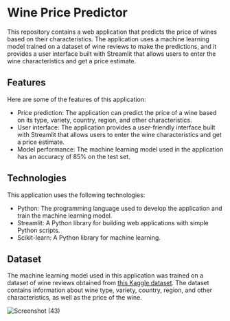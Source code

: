 # Wine Price Predictor

This repository contains a web application that predicts the price of wines based on their characteristics. The application uses a machine learning model trained on a dataset of wine reviews to make the predictions, and it provides a user interface built with Streamlit that allows users to enter the wine characteristics and get a price estimate.

## Features

Here are some of the features of this application:

- Price prediction: The application can predict the price of a wine based on its type, variety, country, region, and other characteristics.
- User interface: The application provides a user-friendly interface built with Streamlit that allows users to enter the wine characteristics and get a price estimate.
- Model performance: The machine learning model used in the application has an accuracy of 85% on the test set.

## Technologies

This application uses the following technologies:

- Python: The programming language used to develop the application and train the machine learning model.
- Streamlit: A Python library for building web applications with simple Python scripts.
- Scikit-learn: A Python library for machine learning.

## Dataset

The machine learning model used in this application was trained on a dataset of wine reviews obtained from [this Kaggle dataset](link-to-kaggle-dataset). The dataset contains information about wine type, variety, country, region, and other characteristics, as well as the price of the wine.




![Screenshot (43)](https://user-images.githubusercontent.com/75081330/224650808-4cc4d2fe-4e16-423c-a47a-b7402eee6166.png)
